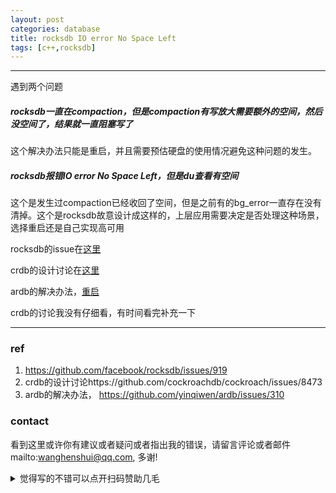 ```yaml
---
layout: post
categories: database
title: rocksdb IO error No Space Left
tags: [c++,rocksdb]
---
```


  

---

遇到两个问题

##### rocksdb一直在compaction，但是compaction有写放大需要额外的空间，然后没空间了，结果就一直阻塞写了

这个解决办法只能是重启，并且需要预估硬盘的使用情况避免这种问题的发生。



##### rocksdb报错IO error No Space Left，但是du查看有空间

这个是发生过compaction已经收回了空间，但是之前有的bg_error一直存在没有清掉。这个是rocksdb故意设计成这样的，上层应用需要决定是否处理这种场景，选择重启还是自己实现高可用



rocksdb的issue在[这里](https://github.com/facebook/rocksdb/issues/919)

crdb的设计讨论在[这里](https://github.com/cockroachdb/cockroach/issues/8473)

ardb的解决办法，[重启]( https://github.com/yinqiwen/ardb/issues/310)



crdb的讨论我没有仔细看，有时间看完补充一下

----

### ref

1. https://github.com/facebook/rocksdb/issues/919
2. crdb的设计讨论https://github.com/cockroachdb/cockroach/issues/8473
3. ardb的解决办法， https://github.com/yinqiwen/ardb/issues/310

### contact

看到这里或许你有建议或者疑问或者指出我的错误，请留言评论或者邮件mailto:wanghenshui@qq.com, 多谢! 
<details>
<summary>觉得写的不错可以点开扫码赞助几毛</summary>
![微信转账](https://wanghenshui.github.io/assets/wepay.png)
</details>